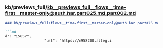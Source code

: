 ### kb/previews_full/kb__previews_full__flows__time-first__master-only@auth.har.part025.md.part002.md

```md
### kb/previews_full/flows__time-first__master-only@auth.har.part025.md (part 002)

```md
d": "15657",
                  "url": "https://n958200.alteg.i
```

```

```
